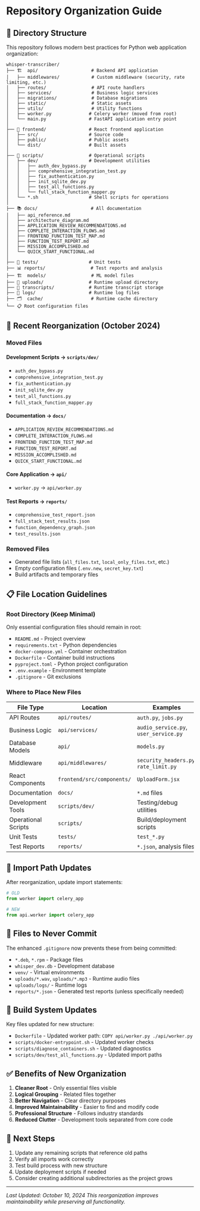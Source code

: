 # Repository Organization Guide

## 📁 Directory Structure

This repository follows modern best practices for Python web application organization:

```
whisper-transcriber/
├── 🏗️  api/                    # Backend API application
│   ├── middlewares/            # Custom middleware (security, rate limiting, etc.)
│   ├── routes/                 # API route handlers
│   ├── services/               # Business logic services
│   ├── migrations/             # Database migrations
│   ├── static/                 # Static assets
│   ├── utils/                  # Utility functions
│   ├── worker.py              # Celery worker (moved from root)
│   └── main.py                # FastAPI application entry point
│
├── 🎨 frontend/                # React frontend application
│   ├── src/                   # Source code
│   ├── public/                # Public assets
│   └── dist/                  # Built assets
│
├── 🔧 scripts/                 # Operational scripts
│   ├── dev/                   # Development utilities
│   │   ├── auth_dev_bypass.py
│   │   ├── comprehensive_integration_test.py
│   │   ├── fix_authentication.py
│   │   ├── init_sqlite_dev.py
│   │   ├── test_all_functions.py
│   │   └── full_stack_function_mapper.py
│   └── *.sh                   # Shell scripts for operations
│
├── 📚 docs/                    # All documentation
│   ├── api_reference.md
│   ├── architecture_diagram.md
│   ├── APPLICATION_REVIEW_RECOMMENDATIONS.md
│   ├── COMPLETE_INTERACTION_FLOWS.md
│   ├── FRONTEND_FUNCTION_TEST_MAP.md
│   ├── FUNCTION_TEST_REPORT.md
│   ├── MISSION_ACCOMPLISHED.md
│   └── QUICK_START_FUNCTIONAL.md
│
├── 🧪 tests/                   # Unit tests
├── 📊 reports/                 # Test reports and analysis
├── 🏗️  models/                 # ML model files
├── 📁 uploads/                 # Runtime upload directory
├── 📁 transcripts/             # Runtime transcript storage
├── 📁 logs/                    # Runtime log files
├── 🗂️  cache/                  # Runtime cache directory
└── 📋 Root configuration files
```

## 🚀 Recent Reorganization (October 2024)

### **Moved Files**

#### **Development Scripts** → `scripts/dev/`
- `auth_dev_bypass.py`
- `comprehensive_integration_test.py`
- `fix_authentication.py`
- `init_sqlite_dev.py`
- `test_all_functions.py`
- `full_stack_function_mapper.py`

#### **Documentation** → `docs/`
- `APPLICATION_REVIEW_RECOMMENDATIONS.md`
- `COMPLETE_INTERACTION_FLOWS.md`
- `FRONTEND_FUNCTION_TEST_MAP.md`
- `FUNCTION_TEST_REPORT.md`
- `MISSION_ACCOMPLISHED.md`
- `QUICK_START_FUNCTIONAL.md`

#### **Core Application** → `api/`
- `worker.py` → `api/worker.py`

#### **Test Reports** → `reports/`
- `comprehensive_test_report.json`
- `full_stack_test_results.json`
- `function_dependency_graph.json`
- `test_results.json`

### **Removed Files**
- Generated file lists (`all_files.txt`, `local_only_files.txt`, etc.)
- Empty configuration files (`.env.new`, `secret_key.txt`)
- Build artifacts and temporary files

## 📋 File Location Guidelines

### **Root Directory (Keep Minimal)**
Only essential configuration files should remain in root:
- `README.md` - Project overview
- `requirements.txt` - Python dependencies
- `docker-compose.yml` - Container orchestration
- `Dockerfile` - Container build instructions
- `pyproject.toml` - Python project configuration
- `.env.example` - Environment template
- `.gitignore` - Git exclusions

### **Where to Place New Files**

| File Type | Location | Examples |
|-----------|----------|----------|
| API Routes | `api/routes/` | `auth.py`, `jobs.py` |
| Business Logic | `api/services/` | `audio_service.py`, `user_service.py` |
| Database Models | `api/` | `models.py` |
| Middleware | `api/middlewares/` | `security_headers.py`, `rate_limit.py` |
| React Components | `frontend/src/components/` | `UploadForm.jsx` |
| Documentation | `docs/` | `*.md` files |
| Development Tools | `scripts/dev/` | Testing/debug utilities |
| Operational Scripts | `scripts/` | Build/deployment scripts |
| Unit Tests | `tests/` | `test_*.py` |
| Test Reports | `reports/` | `*.json`, analysis files |

## 🔄 Import Path Updates

After reorganization, update import statements:

```python
# OLD
from worker import celery_app

# NEW 
from api.worker import celery_app
```

## 🚫 Files to Never Commit

The enhanced `.gitignore` now prevents these from being committed:
- `*.deb`, `*.rpm` - Package files
- `whisper_dev.db` - Development database
- `venv/` - Virtual environments
- `uploads/*.wav`, `uploads/*.mp3` - Runtime audio files
- `uploads/logs/` - Runtime logs
- `reports/*.json` - Generated test reports (unless specifically needed)

## 🔧 Build System Updates

Key files updated for new structure:
- `Dockerfile` - Updated worker path: `COPY api/worker.py ./api/worker.py`
- `scripts/docker-entrypoint.sh` - Updated worker checks
- `scripts/diagnose_containers.sh` - Updated diagnostics
- `scripts/dev/test_all_functions.py` - Updated import paths

## ✅ Benefits of New Organization

1. **Cleaner Root** - Only essential files visible
2. **Logical Grouping** - Related files together
3. **Better Navigation** - Clear directory purposes
4. **Improved Maintainability** - Easier to find and modify code
5. **Professional Structure** - Follows industry standards
6. **Reduced Clutter** - Development tools separated from core code

## 🎯 Next Steps

1. Update any remaining scripts that reference old paths
2. Verify all imports work correctly
3. Test build process with new structure
4. Update deployment scripts if needed
5. Consider creating additional subdirectories as the project grows

---

*Last Updated: October 10, 2024*
*This reorganization improves maintainability while preserving all functionality.*
